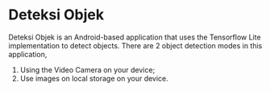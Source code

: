 # Deteksi Objek
Deteksi Objek is an Android-based application that uses the Tensorflow Lite implementation to detect objects. There are 2 object detection modes in this application, 
  1. Using the Video Camera on your device;
  2. Use images on local storage on your device.
